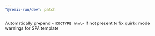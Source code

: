 ```yaml
---
"@remix-run/dev": patch
---
```


Automatically prepend `<!DOCTYPE html>` if not present to fix quirks mode warnings for SPA template
